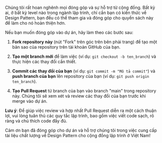 Chúng tôi rất hoan nghênh mọi đóng góp và sự hỗ trợ từ cộng đồng. Bất kỳ ai, ở bất kỳ level nào trong ngành lập trình, chỉ cần bạn có kiến thức về Design Pattern, bạn đều có thể tham gia và đóng góp cho quyển sách này để làm cho nó hoàn thiện hơn.

Nếu bạn muốn đóng góp vào dự án, hãy làm theo các bước sau:

1. **Fork repository này** (nút "Fork" trên góc trên bên phải trang) để tạo một bản sao của repository trên tài khoản GitHub của bạn.

2. **Tạo một branch mới** để làm việc (ví dụ: `git checkout -b ten_branch`) và thực hiện các thay đổi cần thiết.

3. **Commit các thay đổi của bạn** (ví dụ: `git commit -m "Mô tả commit"`) và **push branch của bạn** lên repository của bạn (ví dụ: `git push origin ten_branch`).

4. **Tạo Pull Request** từ branch của bạn vào branch "main" trong repository này. Chúng tôi sẽ xem xét và review các thay đổi của bạn trước khi merge vào dự án.

**Lưu ý**: Để giúp việc review và hợp nhất Pull Request diễn ra một cách thuận lợi, vui lòng tuân thủ các quy tắc lập trình, bao gồm việc viết code sạch, rõ ràng và chú thích code đầy đủ.

Cảm ơn bạn đã đóng góp cho dự án và hỗ trợ chúng tôi trong việc cung cấp tài liệu chất lượng về Design Pattern cho cộng đồng lập trình ở Việt Nam!
